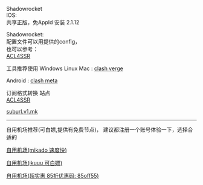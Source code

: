 Shadowrocket    
IOS:   
共享正版，免AppId 安装 2.1.12    

Shadowrocket:  
配置文件可以用提供的config，  
也可以参考：  
[ACL4SSR](https://github.com/ACL4SSR/ACL4SSR/tree/master)

工具推荐使用 
Windows Linux Mac : [clash verge](https://github.com/clash-verge-rev/clash-verge-rev)


Android  : [clash meta](https://github.com/MetaCubeX/ClashMetaForAndroid)

订阅格式转换 站点  
[ACL4SSR](https://acl4ssr-sub.github.io)

[suburl.v1.mk](https://suburl.v1.mk)


-----------------

自用机场推荐(可白嫖,提供有免费节点)，
建议都注册一个账号体验一下，选择合适的

[自用机场(mikado 速度快)](https://mk.mikadonet.xyz/#/register?code=4Z3RvQFJ)

[自用机场(ikuuu 可白嫖)](https://ikuuu.pw/auth/register?code=KutA)

[自用机场(超实惠 85折优惠码: 85off55)](http://cshjc.shop/web/#/login?code=svmc5kzK)
